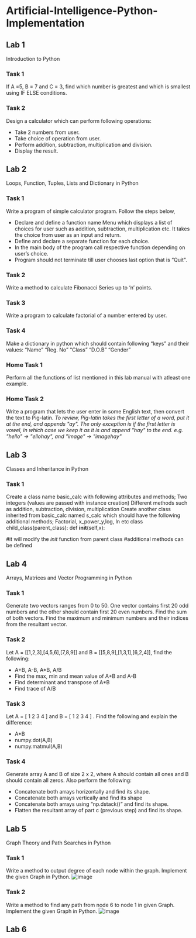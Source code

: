 # Artificial-Intelligence-Python-Implementation
## Lab 1
Introduction to Python
### Task 1
If A =5, B = 7 and C = 3, find which number is greatest and which is smallest using IF ELSE conditions. 
### Task 2
Design a calculator which can perform following operations: 
* Take 2 numbers from user. 
* Take choice of operation from user. 
* Perform addition, subtraction, multiplication and division. 
* Display the result. 
## Lab 2
Loops, Function, Tuples, Lists and Dictionary in Python
### Task 1
Write a program of simple calculator program. Follow the steps below, 
* Declare and define a function name Menu which displays a list of choices for user such as addition, subtraction, multiplication etc. It takes the choice from user as an input and return. 
* Define and declare a separate function for each choice. 
* In the main body of the program call respective function depending on user’s choice. 
* Program should not terminate till user chooses last option that is “Quit".
### Task 2
Write a method to calculate Fibonacci Series up to ‘n’ points. 
### Task 3
Write a program to calculate factorial of a number entered by user. 
### Task 4
Make a dictionary in python which should contain following “keys” and their values: “Name” “Reg. No” “Class” “D.O.B” “Gender”
### Home Task 1
Perform all the functions of list mentioned in this lab manual with atleast one example.
### Home Task 2
Write a program that lets the user enter in some English text, then convert the text to Pig-latin.
*To review, Pig-latin takes the first letter of a word, put it at the end, and appends "ay". The only exception is if the first letter is vowel, in which case we keep it as it is and append "hay" to the end. e.g. "hello" -> "ellohay", and "image" -> "imagehay"*
## Lab 3
Classes and Inheritance in Python
### Task 1
Create a class name basic_calc with following attributes and methods; Two integers (values are passed with instance creation) Different methods such as addition, subtraction, division, multiplication Create another class inherited from basic_calc named s_calc which should have the following additional methods; Factorial, x_power_y,log, ln etc class child_class(parent_class): def __init__(self,x):

#it will modify the _init_ function from parent class
#additional methods can be defined
## Lab 4
Arrays, Matrices and Vector Programming in Python
### Task 1
Generate two vectors ranges from 0 to 50. One vector contains first 20 odd numbers and the other should contain first 20 even numbers. Find the sum of both vectors. Find the maximum and minimum numbers and their indices from the resultant vector.
### Task 2
Let A = [[1,2,3],[4,5,6],[7,8,9]] and B = [[5,8,9],[1,3,1],[6,2,4]], find the following: 
* A+B, A-B, A*B, A/B 
* Find the max, min and mean value of A+B and A-B
* Find determinant and transpose of A*B 
* Find trace of A/B
### Task 3
Let A = [ 1 2 3 4 ] and B = [ 1 2 3 4 ] . Find the following and explain the difference: 
* A*B 
* numpy.dot(A,B)
* numpy.matmul(A,B)
### Task 4
Generate array A and B of size 2 x 2, where A should contain all ones and B should contain 
all zeros. Also perform the following: 
* Concatenate both arrays horizontally and find its shape. 
* Concatenate both arrays vertically and find its shape 
* Concatenate both arrays using “np.dstack()” and find its shape.
* Flatten the resultant array of part c (previous step) and find its shape.
## Lab 5
Graph Theory and Path Searches in Python
### Task 1
Write a method to output degree of each node within the graph. Implement the given Graph in Python.
![image](https://user-images.githubusercontent.com/62423571/155850615-3ae6659d-bd0d-47eb-a478-d696281eae2f.png)
### Task 2
Write a method to find any path from node 6 to node 1 in given Graph. Implement the given Graph in Python.
![image](https://user-images.githubusercontent.com/62423571/155850615-3ae6659d-bd0d-47eb-a478-d696281eae2f.png)
## Lab 6
